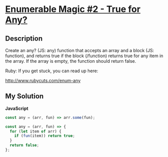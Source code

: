 # [Enumerable Magic #2 - True for Any?](https://www.codewars.com/kata/54598e89cbae2ac001001135)

## Description

Create an any? (JS: any) function that accepts an array and a block (JS: function), and returns true if the block (/function) returns true for any item in the array. If the array is empty, the function should return false.

Ruby: If you get stuck, you can read up here:

http://www.rubycuts.com/enum-any

## My Solution

**JavaScript**

```js
const any = (arr, fun) => arr.some(fun);
```

```js
const any = (arr, fun) => {
  for (let item of arr) {
    if (fun(item)) return true;
  }
  return false;
};
```
